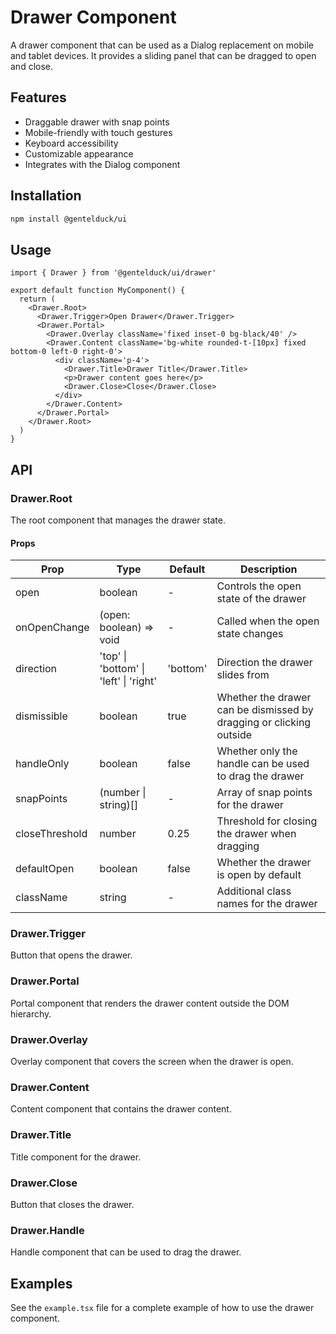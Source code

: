# Drawer Component

A drawer component that can be used as a Dialog replacement on mobile and tablet devices. It provides a sliding panel that can be dragged to open and close.

## Features

- Draggable drawer with snap points
- Mobile-friendly with touch gestures
- Keyboard accessibility
- Customizable appearance
- Integrates with the Dialog component

## Installation

```bash
npm install @gentelduck/ui
```

## Usage

```tsx
import { Drawer } from '@gentelduck/ui/drawer'

export default function MyComponent() {
  return (
    <Drawer.Root>
      <Drawer.Trigger>Open Drawer</Drawer.Trigger>
      <Drawer.Portal>
        <Drawer.Overlay className='fixed inset-0 bg-black/40' />
        <Drawer.Content className='bg-white rounded-t-[10px] fixed bottom-0 left-0 right-0'>
          <div className='p-4'>
            <Drawer.Title>Drawer Title</Drawer.Title>
            <p>Drawer content goes here</p>
            <Drawer.Close>Close</Drawer.Close>
          </div>
        </Drawer.Content>
      </Drawer.Portal>
    </Drawer.Root>
  )
}
```

## API

### Drawer.Root

The root component that manages the drawer state.

#### Props

| Prop           | Type                                   | Default  | Description                                                         |
| -------------- | -------------------------------------- | -------- | ------------------------------------------------------------------- |
| open           | boolean                                | -        | Controls the open state of the drawer                               |
| onOpenChange   | (open: boolean) => void                | -        | Called when the open state changes                                  |
| direction      | 'top' \| 'bottom' \| 'left' \| 'right' | 'bottom' | Direction the drawer slides from                                    |
| dismissible    | boolean                                | true     | Whether the drawer can be dismissed by dragging or clicking outside |
| handleOnly     | boolean                                | false    | Whether only the handle can be used to drag the drawer              |
| snapPoints     | (number \| string)[]                   | -        | Array of snap points for the drawer                                 |
| closeThreshold | number                                 | 0.25     | Threshold for closing the drawer when dragging                      |
| defaultOpen    | boolean                                | false    | Whether the drawer is open by default                               |
| className      | string                                 | -        | Additional class names for the drawer                               |

### Drawer.Trigger

Button that opens the drawer.

### Drawer.Portal

Portal component that renders the drawer content outside the DOM hierarchy.

### Drawer.Overlay

Overlay component that covers the screen when the drawer is open.

### Drawer.Content

Content component that contains the drawer content.

### Drawer.Title

Title component for the drawer.

### Drawer.Close

Button that closes the drawer.

### Drawer.Handle

Handle component that can be used to drag the drawer.

## Examples

See the `example.tsx` file for a complete example of how to use the drawer component.
